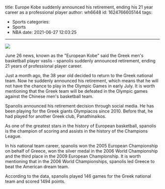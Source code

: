 title: Europe Kobe suddenly announced his retirement, ending his 21 year career as a professional player
author: wh6648
id: 1624766605144
tags: 
- Sports
categories: 
- Sports
- NBA
date: 2021-06-27 12:03:25
---
![](https://p2.itc.cn/q_70/images01/20210627/ba92f58a28b14db3bd789015849643b3.jpeg)


June 26 news, known as the "European Kobe" said the Greek men's basketball player vaslis - spanolis suddenly announced retirement, ending 21 years of professional player career.

Just a month ago, the 38 year old decided to return to the Greek national team. Now he suddenly announced his retirement, which means that he will not have the chance to play in the Olympic Games in early July. It is worth mentioning that the Greek team will be defeated in the Olympic games against the Chinese men's basketball team.

Spanolis announced his retirement decision through social media. He has been playing for the Greek giants Olympiacos since 2010. Before that, he had played for another Greek club, Panathinaikos.

As one of the greatest stars in the history of European basketball, spanolis is the champion of scoring and assists in the history of the Champions League.

In his national team career, spanolis won the 2005 European Championship on behalf of Greece, won the silver medal in the 2006 World Championship and the third place in the 2009 European Championship. It is worth mentioning that in the 2006 World Championships, spanolis led Greece to beat the American dream team.

According to the data, spanolis played 146 games for the Greek national team and scored 1494 points.

